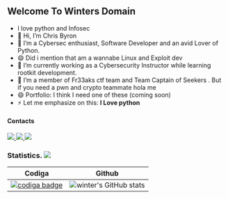 ## Welcome To Winters Domain

<!--
**W1nterFr3ak/W1nterFr3ak** is a ✨ _special_ ✨ repository because its `README.md` (this file) appears on your GitHub profile.

Here are some ideas to get you started:

- 🔭 I’m currently working on ...
- 🌱 I’m currently learning ...
- 👯 I’m looking to collaborate on ...
- 🤔 I’m looking for help with ...
- 💬 Ask me about ...
- 📫 How to reach me: ...
- 😄 Pronouns: ...
- ⚡ Fun fact: ...
-->

- I love python and Infosec 
- 👋 Hi, I’m Chris Byron
- 👀 I’m a Cybersec enthusiast, Software Developer and an avid Lover of Python.
- 😄 Did i mention that am a wannabe Linux and Exploit dev 
- 🌱 I’m currently working as a Cybersecurity Instructor  while learning rootkit development.
- 💞️ I’m a member of Fr33aks ctf team and Team Captain of Seekers . But if you need a pwn and crypto teammate hola me 
- 😄 Portfolio: I think I need one of these (coming soon)
- ⚡ Let me emphasize on this: **I Love python**
#### Contacts
<a href="mailto:byronchris25@gmail.com">
<img src="https://img.shields.io/badge/Gmail-D14836?style=for-the-badge&logo=gmail&logoColor=white" />
</a>
<a href="https://wa.me/+254741106971">
<img src="https://img.shields.io/badge/WhatsApp-25D366?style=for-the-badge&logo=whatsapp&logoColor=white"/>
</a>
<a href="https://www.linkedin.com/in/chris-byron-93283716a/">
<img src="https://img.shields.io/badge/LinkedIn-0077B5?style=for-the-badge&logo=linkedin&logoColor=white"/>
</a>

### Statistics. ![](https://komarev.com/ghpvc/?username=W1nterFr3ak)

| Codiga | Github |
| ------------- | ------------- |
| <a href="https://app.codiga.io/public/user/github/W1nterFr3ak"><img src="https://api.codiga.io/public/badge/user/github/W1nterFr3ak?style=light" alt="codiga badge" /></a> | ![winter's GitHub stats](https://github-readme-stats.vercel.app/api?username=W1nterFr3ak) |






